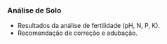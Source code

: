 ### Análise de Solo

- Resultados da análise de fertilidade (pH, N, P, K).
- Recomendação de correção e adubação.

